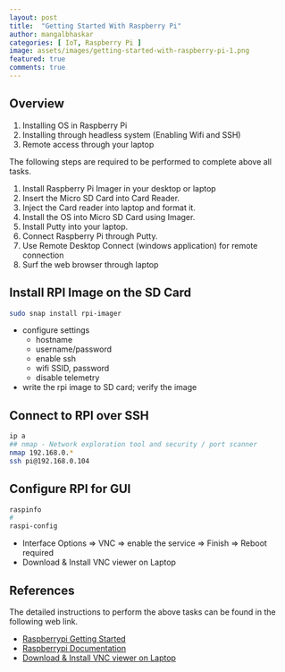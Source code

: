 ```yaml
---
layout: post
title:  "Getting Started With Raspberry Pi"
author: mangalbhaskar
categories: [ IoT, Raspberry Pi ]
image: assets/images/getting-started-with-raspberry-pi-1.png
featured: true
comments: true
---
```



## Overview

1. Installing OS in Raspberry Pi
2. Installing through headless system (Enabling Wifi and SSH)
3. Remote access through your laptop

The following steps are required to be performed to complete above all tasks.

1. Install Raspberry Pi Imager in your desktop or laptop
2. Insert the Micro SD Card into Card Reader.
3. Inject the Card reader into laptop and format it.
4. Install the OS into Micro SD Card using Imager.
5. Install Putty into your laptop.
6. Connect Raspberry Pi through Putty.
7. Use Remote Desktop Connect (windows application) for remote connection
8. Surf the web browser through laptop


## Install RPI Image on the SD Card

```bash
sudo snap install rpi-imager
```
* configure settings
    * hostname
    * username/password
    * enable ssh
    * wifi SSID, password
    * disable telemetry
* write the rpi image to SD card; verify the image


## Connect to RPI over SSH

```bash
ip a
## nmap - Network exploration tool and security / port scanner
nmap 192.168.0.*
ssh pi@192.168.0.104
```

## Configure RPI for GUI

```bash
raspinfo
#
raspi-config
```

* Interface Options => VNC => enable the service => Finish => Reboot required
* Download & Install VNC viewer on Laptop


## References


The detailed instructions to perform the above tasks can be found in the following web link.

* [Raspberrypi Getting Started](https://www.raspberrypi.org/documentation/computers/getting-started.html)
* [Raspberrypi Documentation](https://www.raspberrypi.com/documentation/)
* [Download & Install VNC viewer on Laptop](https://www.realvnc.com/en/connect/download/viewer/#)
